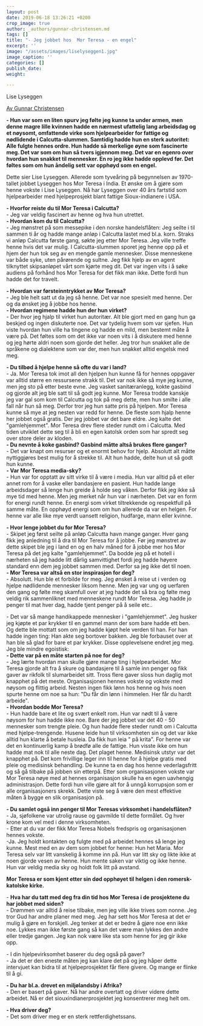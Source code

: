```yaml
---
layout: post
date: 2019-06-18 13:26:21 +0200
crop_image: true
author: _authors/gunnar-christensen.md
tags: []
title: "- Jeg jobbet hos  Mor Teresa - en engel"
excerpt: ''
image: "/assets/images/liselyseggen1.jpg"
image_caption: ''
categories: []
publish_date: 
weight: 

---
```

Lise Lyseggen

[Av Gunnar Christensen](http://www.helping.no/gunnar.htm)

**- Hun var som en liten spurv jeg følte jeg kunne ta under armen, men denne magre lille kvinnen hadde en nærmest ufattelig lang arbeidsdag og et nøysomt, omfattende virke som hjelpearbeider for fattige og nødlidende i Calcutta-slummen. Samtidig hadde hun en sterk autoritet: Alle fulgte hennes ordre. Hun hadde så merkelige øyne som fascinerte meg. Det var som om hun så tvers igjennom meg. Det var en egenro over hvordan hun snakket til mennesker. En ro jeg ikke hadde opplevd før. Det føltes som om hun åndelig sett var opphøyd som en engel.**

Dette sier Lise Lyseggen. Allerede som tyveåring på begynnelsen av 1970-tallet jobbet Lyseggen hos Mor Teresa i India. Et ønske om å gjøre som henne vokste i Lise Lyseggen. Nå har Lyseggen over 40 års fartstid som hjelpearbeider med hjelpeprosjekt blant fattige Sioux-indianere i USA.

**- Hvorfor reiste du til Mor Teresa i Calcutta?**  
\- Jeg var veldig fascinert av henne og hva hun utrettet.  
**- Hvordan kom du til Calcutta?**  
\- Jeg mønstret på som messepike i den norske handelsflåten: Jeg seilte i til sammen ti år og hadde mange anløp i Calcutta lastet med bl.a. korn. Straks vi anløp Calcutta første gang, søkte jeg etter Mor Teresa. Jeg ville treffe henne hvis det var mulig. I Calcutta-slummen sporet jeg henne opp på et hjem der hun tok seg av en mengde gamle mennesker. Disse menneskene var både syke, uten pårørende og sultne. Jeg fikk hjelp av en agent tilknyttet skipsanløpet vårt som kjørte meg dit. Det var ingen vits i å søke audiens på forhånd hos Mor Teresa for det fikk man ikke. Dette fordi hun hadde det for travelt.

**- Hvordan var førsteinntrykket av Mor Teresa?**  
\- Jeg ble helt satt ut da jeg så henne. Det var noe spesielt med henne. Der og da ønsket jeg å jobbe hos henne.  
**- Hvordan regimene hadde hun der hun virket?**  
\- Der hvor jeg hjalp til virket hun autoritær. Alt ble gjort med en gang hun ga beskjed og ingen diskuterte noe. Det var tydelig hvem som var sjefen. Hun viste hvordan hun ville ha tingene og hadde en mild, men bestemt måte å være på. Det føltes som om det ikke var noen vits i å diskutere med henne og jeg hørte aldri noen som gjorde det heller. Jeg tror hun snakket alle de språkene og dialektene som var der, men hun snakket alltid engelsk med meg.  
  
**- Du tilbød å hjelpe henne så ofte du var i land?**  
\- Ja. Mor Teresa tok imot all den hjelpen hun kunne få for hennes oppgaver var alltid større en ressursene strakk til. Det var nok ikke så mye jeg kunne, men jeg sto på etter beste evne. Jeg vasket sanitæranlegg, kokte gasbind og gjorde alt jeg ble satt til så godt jeg kunne. Mor Teresa trodde kanskje jeg var gal som kom til Calcutta og tok på meg dette, men hun smilte i alle fall når hun så meg. Derfor tror jeg hun satte pris på hjelpen. Mor Teresa kunne så mye at jeg nesten var redd for henne. De fleste som hjalp henne her jobbet også gratis. Der jeg jobbet var det bare eldre. Jeg kalte det "gamlehjemmet". Mor Teresa drev flere steder rundt om i Calcutta. Med tiden utviklet dette seg til å bli en egen katolsk orden som har spredt seg over store deler av kloden.  
**- Du nevnte å koke gasbind? Gasbind måtte altså brukes flere ganger?**  
\- Det var knapt om resurser og et enormt behov for hjelp. Absolutt alt måtte nyttiggjøres best mulig for å strekke til. Alt hun hadde, delte hun ut så godt hun kunne.  
**- Var Mor Teresa media-sky?**  
\- Hun var for opptatt av sitt virke til å være i media. Hun var alltid på et eller annet rom for å vaske eller bandasjere en pasient. Hun hadde lange arbeidsdager så lenge hun greide å holde seg våken. Derfor fikk jeg ikke så mye tid med henne. Men jeg merket når hun var i nærheten. Det var en form for energi rundt henne. En energi som virket tiltrekkende og respektfull på samme måte. En opphøyd energi som om hun allerede da var en helgen. For henne var alle like mye verdt uansett religion, hudfarge, mann eller kvinne.

**- Hvor lenge jobbet du for Mor Teresa?**  
\- Skipet jeg først seilte på anløp Calcutta havn mange ganger. Hver gang fikk jeg anledning til å dra til Mor Teresa for å jobbe. Før jeg mønstret av dette skipet ble jeg i land en og en halv måned for å jobbe mer hos Mor Teresa på det jeg kalte "gamlehjemmet". Da bodde jeg på et hotell i nærheten så jeg hadde litt dårlig samvittighet fordi jeg hadde høyere standard enn dem jeg jobbet sammen med. Derfor sa jeg ikke det til noen.  
**- Mor Teresa var altså en stor inspirasjon for deg?**  
\- Absolutt. Hun ble et forbilde for meg. Jeg ønsket å reise ut i verden og hjelpe nødlidende mennesker liksom henne. Men jeg var ung og uerfaren den gang og følte meg skamfull over at jeg hadde det så bra og følte meg veldig rik sammenliknet med menneskene rundt Mor Teresa. Jeg hadde jo penger til mat hver dag, hadde tjent penger på å seile etc..

\- Det var så mange handikappede mennesker i "gamlehjemmet". Jeg husker jeg kjøpte et par krykker til en gammel mann der som bare hadde ett ben. Og dette ble mottatt som om jeg hadde kjøpt hele verden til han. For han hadde ingen ting: Han akte seg bortover bakken. Jeg ble forbauset over at han ble så glad for bare et par krykker. Disse opplevelsene endret jeg meg. Jeg ble mindre egoistisk:  
 **- Dette var på en måte starten på noe for deg?**  
\- Jeg lærte hvordan man skulle gjøre mange ting i hjelpearbeidet. Mor Teresa gjorde alt fra å skure og bandasjere til å samle inn penger og fikk gaver av rikfolk til slumarbeidet sitt. Tross flere gaver sloss hun daglig mot knapphet på det meste. Organisasjonen hennes vokste og vokste med nøysom og flittig arbeid. Nesten ingen fikk lønn hos henne og hvis noen spurte henne om noe sa hun: "Du får din lønn i himmelen. Her får du hardt arbeide".  
**- Hvordan bodde Mor Teresa?**  
\- Hun hadde bare et lite og svært enkelt rom. Hun var nødt til å være nøysom for hun hadde ikke noe. Bare der jeg jobbet var det 40 - 50 mennesker som trengte pleie. Og hun hadde flere steder rundt om i Calcutta med hjelpe-trengende. Husene leide hun til virksomheten sin og det var ikke alltid hun klarte å betale husleia. Da fikk hun leia " på krita". For henne var det en kontinuerlig kamp å brødfø alle de fattige. Hun visste ikke om hun hadde mat nok til alle neste dag. Det plaget henne. Medisinsk utstyr var det knapphet på. Det kom frivillige leger inn til henne for å hjelpe gratis med pleie og medisinsk behandling. De kunne ta en dag hos henne vederlagsfritt og så gå tilbake på jobben sin etterpå. Etter som organisasjonen vokste var Mor Teresa nøye med at hennes organisasjon skulle ha en egen uavhengig administrasjon. Dette fordi hun ville gjøre alt for å unngå korrupsjon som er alle organisasjoners skrekk. Dette viste seg å være den mest effektive måten å bygge en slik organisasjon på.  
  
**- Du samlet også inn penger til Mor Teresas virksomhet i handelsflåten?**  
\- Ja, sjøfolkene var utrolig rause og gavmilde til dette formålet. Og hver krone kom vel med i denne virksomheten.  
\- Etter at du var der fikk Mor Teresa Nobels fredspris og organisasjonen hennes vokste.  
\-Ja. Jeg holdt kontakten og fulgte med på arbeidet hennes så lenge jeg kunne. Mest med en av dem som jobbet for henne: Hun het Maria. Mor Teresa selv var litt vanskelig å komme inn på. Hun var litt sky og likte ikke at noen gjorde vesen av henne. Hun mente saken var viktig og ikke henne. Hun var veldig media sky og holdt folk litt på avstand.

**Mor Teresa er som kjent etter sin død opphøyet til helgen i den romersk-katolske kirke.**

\- **Hva har du tatt med deg fra din tid hos Mor Teresa i de prosjektene du har jobbet med siden?**  
\- Drømmen var alltid å reise tilbake, men jeg ville ikke trives som nonne. Jeg tror Gud har andre planer med meg. Jeg har sett hos Mor Teresa at det er mulig å gjøre en forskjell. Jeg tenker at det er bedre å gjøre noe enn ikke noe. Lykkes man ikke første gang så kan det være man lykkes den andre eller tredje gangen. Jeg kan nok være like sta som henne for jeg gir ikke opp.

\- I din hjelpevirksomhet baserer du deg også på gaver?  
\- Ja det er den eneste måten jeg kan klare det på og jeg håper dette intervjuet kan bidra til at hjelpeprosjektet får flere givere. Og mange er flinke til å gi.

**- Du har bl.a. drevet en miljølandsby i Afrika?**  
\- Den er basert på gaver. Nå har andre overtatt og driver videre dette arbeidet. Nå er det siouxindianerprosjektet jeg konsentrerer meg helt om.

**- Hva driver deg?**  
\- Det som driver meg er en sterk rettferdighetssans.